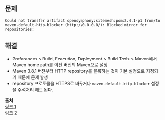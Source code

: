 ## 문제
```
Could not transfer artifact opensymphony:sitemesh:pom:2.4.1-p1 from/to maven-default-http-blocker (http://0.0.0.0/): Blocked mirror for repositories: 
```

## 해결
- Preferences > Build, Execution, Deployment > Build Tools > Maven에서 Maven home path를 이전 버전의 Maven으로 설정
- Maven 3.8.1 버전부터 HTTP repository를 블록하는 것이 기본 설정으로 지정되기 때문에 문제 발생
- repository 프로토콜을 HTTPS로 바꾸거나 `maven-default-http-blocker` 설정을 주석처리 해도 된다. 

**출처**    
[링크 1](https://stackoverflow.com/questions/67001968/how-to-disable-maven-blocking-external-http-repositores)  
[링크 2](https://stackoverflow.com/questions/66980047/maven-build-failure-dependencyresolutionexception)
